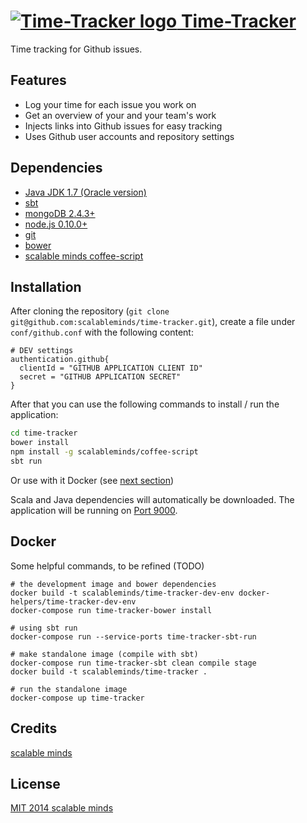 # [![Time-Tracker logo](https://timer.scm.io/assets/images/stopwatch.png) Time-Tracker](https://timer.scm.io)
Time tracking for Github issues.

## Features
* Log your time for each issue you work on
* Get an overview of your and your team's work
* Injects links into Github issues for easy tracking
* Uses Github user accounts and repository settings


## Dependencies

* [Java JDK 1.7 (Oracle version)](http://www.oracle.com/technetwork/java/javase/downloads/index.html)
* [sbt](http://www.scala-sbt.org/)
* [mongoDB 2.4.3+](http://www.mongodb.org/downloads)
* [node.js 0.10.0+](http://nodejs.org/download/)
* [git](http://git-scm.com/downloads)
* [bower](http://bower.io/)
* [scalable minds coffee-script](https://github.com/scalableminds/coffee-script)

## Installation
After cloning the repository (`git clone git@github.com:scalableminds/time-tracker.git`), create a file under `conf/github.conf` with the following content:

```
# DEV settings
authentication.github{
  clientId = "GITHUB APPLICATION CLIENT ID"
  secret = "GITHUB APPLICATION SECRET"
}
```

After that you can use the following commands to install / run the application:

```bash
cd time-tracker
bower install
npm install -g scalableminds/coffee-script
sbt run
```

Or use with it Docker (see [next section](#Docker))

Scala and Java dependencies will automatically be downloaded. The application will be running on [Port 9000](http://localhost:9000/).

## Docker

Some helpful commands, to be refined (TODO)

```
# the development image and bower dependencies
docker build -t scalableminds/time-tracker-dev-env docker-helpers/time-tracker-dev-env
docker-compose run time-tracker-bower install

# using sbt run
docker-compose run --service-ports time-tracker-sbt-run

# make standalone image (compile with sbt)
docker-compose run time-tracker-sbt clean compile stage
docker build -t scalableminds/time-tracker .

# run the standalone image
docker-compose up time-tracker
```

## Credits
[scalable minds](http://scm.io/)

## License
[MIT 2014 scalable minds](https://github.com/scalableminds/time-tracker/blob/master/LICENSE)